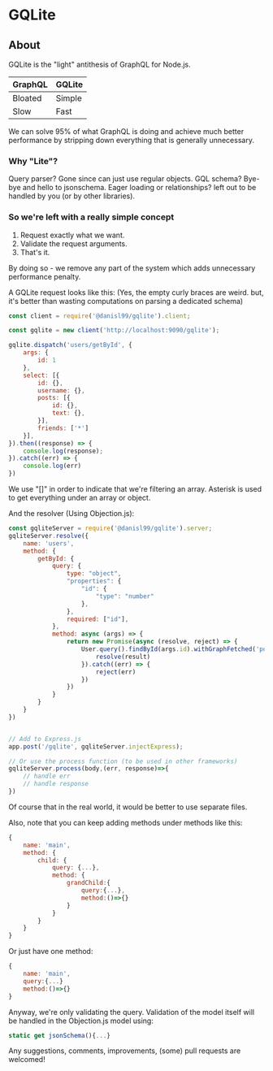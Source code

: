 # GQLite

## About

GQLite is the "light" antithesis of GraphQL for Node.js.

| GraphQL | GQLite |
|---------|--------|
| Bloated | Simple |
| Slow    | Fast   |

We can solve 95% of what GraphQL is doing and achieve much better performance by stripping down everything that is generally unnecessary.

### Why "Lite"?

Query parser? Gone since can just use regular objects.
GQL schema? Bye-bye and hello to jsonschema.
Eager loading or relationships? left out to be handled by you (or by other libraries).

### So we're left with a really simple concept

1. Request exactly what we want.
2. Validate the request arguments.
3. That's it.

By doing so - we remove any part of the system which adds unnecessary performance penalty.

A GQLite request looks like this: (Yes, the empty curly braces are weird. but, it's better than wasting computations on parsing a dedicated schema)

```javascript
const client = require('@danisl99/gqlite').client;

const gqlite = new client('http://localhost:9090/gqlite');

gqlite.dispatch('users/getById', {
    args: {
        id: 1
    },
    select: [{
        id: {},
        username: {},
        posts: [{
            id: {},
            text: {},
        }],
        friends: ['*']
    }],
}).then((response) => {
    console.log(response);
}).catch((err) => {
    console.log(err)
})
```

We use "[]" in order to indicate that we're filtering an array.
Asterisk is used to get everything under an array or object.

And the resolver (Using Objection.js):

```javascript
const gqliteServer = require('@danisl99/gqlite').server;
gqliteServer.resolve({
    name: 'users',
    method: {
        getById: {
            query: {
                type: "object",
                "properties": {
                    "id": {
                        "type": "number"
                    },
                },
                required: ["id"],
            },
            method: async (args) => {
                return new Promise(async (resolve, reject) => {
                    User.query().findById(args.id).withGraphFetched('posts,friends').then((result) => {
                        resolve(result)
                    }).catch((err) => {
                        reject(err)
                    })
                })
            }
        }
    }
})


// Add to Express.js
app.post('/gqlite', gqliteServer.injectExpress);

// Or use the process function (to be used in other frameworks)
gqliteServer.process(body,(err, response)=>{
    // handle err
    // handle response
})
```

Of course that in the real world, it would be better to use separate files.

Also, note that you can keep adding methods under methods like this:

```javascript
{
    name: 'main',
    method: {
        child: {
            query: {...},
            method: {
                grandChild:{
                    query:{...},
                    method:()=>{}
                }
            }
        }
    }
}
```

Or just have one method:

```javascript
{
    name: 'main',
    query:{...}
    method:()=>{}
}
```

Anyway, we're only validating the query.
Validation of the model itself will be handled in the Objection.js model using:

```javascript
static get jsonSchema(){...}
```

Any suggestions, comments, improvements, (some) pull requests are welcomed!
